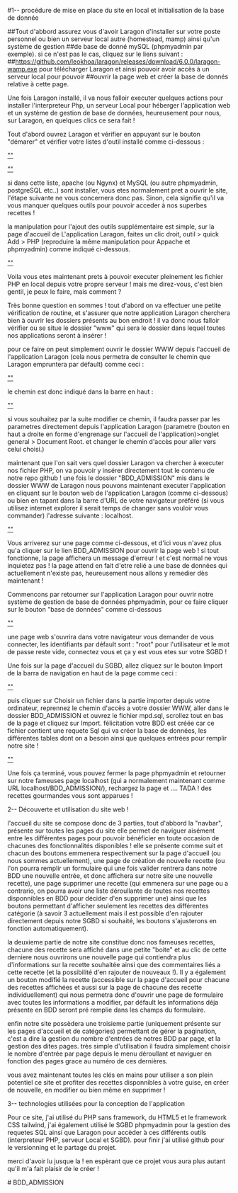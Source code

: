 
#1-- procédure de mise en place du site en local et initialisation de la base de donnée

##Tout d'abbord assurez vous d'avoir Laragon d'installer sur votre poste personnel ou bien un serveur local autre (homestead, mamp) ainsi qu'un système de gestion ##de base de donné mySQL (phpmyadmin par exemple). si ce n'est pas le cas, cliquez sur le liens suivant : ##https://github.com/leokhoa/laragon/releases/download/6.0.0/laragon-wamp.exe pour télécharger Laragon et ainsi pouvoir avoir accès à un serveur local pour pouvoir ##ouvrir la page web et créer la base de donnés relative à cette page.

Une fois Laragon installé, il va nous falloir executer quelques actions pour installer l'interpreteur Php, un serveur Local pour héberger l'application web et un système de gestion de base de données, heureusement pour nous, sur Laragon, en quelques clics ce sera fait ! 

Tout d'abord ouvrez Laragon et vérifier en appuyant sur le bouton "démarer" et vérifier votre listes d'outil installé comme ci-dessous : 

[""](/img/demarer.PNG)

[""](/img/outils.PNG)

si dans cette liste, apache (ou Ngynx) et MySQL (ou autre phpmyadmin, postgreSQL etc..) sont installer, vous etes normalement pret a ouvrir le site, l'étape suivante ne vous concernera donc pas.
Sinon, cela signifie qu'il va vous manquer quelques outils pour pouvoir acceder à nos superbes recettes !

la manipulation pour l'ajout des outils supplémentaire est simple, sur la page d'accueil de L'application Laragon, faites un clic droit, outil > quick Add > PHP (reproduire la même manipulation pour Appache et phpmyadmin) comme indiqué ci-dessous.

[""](/img/installationphp.PNG)

Voila vous etes maintenant prets à pouvoir executer pleinement les fichier PHP en local depuis votre propre serveur ! mais me direz-vous, c'est bien gentil, je peux le faire, mais comment ? 

Très bonne question en sommes ! tout d'abord on va effectuer une petite vérification de routine, et s'assurer que notre application Laragon cherchera bien à ouvrir les dossiers présents au bon endroit ! il va donc nous falloir vérifier ou se situe le dossier "www" qui sera le dossier dans lequel toutes nos applications seront à insérer ! 

pour ce faire on peut simplement ouvrir le dossier WWW depuis l'accueil de l'application Laragon (cela nous permetra de consulter le chemin que Laragon empruntera par défault) comme ceci : 

[""](/img/dossier.PNG)

le chemin est donc indiqué dans la barre en haut : 

[""](/img/chemin.PNG)


si vous souhaitez par la suite modifier ce chemin, il faudra passer par les parametres directement depuis l'application Laragon (parametre (bouton en haut a droite en forme d'engrenage sur l'accueil de l'application)>onglet general > Document Root. et changer le chemin d'accès pour aller vers celui choisi.)

maintenant que l'on sait vers quel dossier Laragon va chercher à executer nos fichier PHP, on va pouvoir y insérer directement tout le contenu de notre repo github ! une fois le dossier "BDD_ADMISSION" mis dans le dossier WWW de Laragon nous pouvons maintenant executer l'application en cliquant sur le bouton web de l'application Laragon (comme ci-dessous) ou bien en tapant dans la barre d'URL de votre navigateur préféré (si vous utilisez internet explorer il serait temps de changer sans vouloir vous commander) l'adresse suivante : localhost.

[""](/img/accesSite.PNG)

Vous arriverez sur une page comme ci-dessous, et d'ici vous n'avez plus qu'a cliquer sur le lien BDD_ADMISSION pour ouvrir la page web ! si tout fonctionne, la page affichera un message d'erreur ! et c'est normal ne vous inquietez pas ! la page attend en fait d'etre relié a une base de données qui actuellement n'existe pas, heureusement nous allons y remedier dès maintenant ! 

Commencons par retourner sur l'application Laragon pour ouvrir notre système de gestion de base de données phpmyadmin, pour ce faire cliquer sur le bouton "base de données" comme ci-dessous 

[""](/img/ouvrirBDD.PNG)

une page web s'ouvrira dans votre navigateur vous demander de vous connecter, les identifiants par défault sont : "root" pour l'utilisateur et le mot de passe reste vide, connectez vous et ça y est vous etes sur votre SGBD ! 

Une fois sur la page d'accueil du SGBD, allez cliquez sur le bouton Import de la barra de navigation en haut de la page comme ceci : 

[""](/img/navBDD.PNG)

puis cliquer sur Choisir un fichier dans la partie importer depuis votre ordinateur, reprennez le chemin d'accès a votre dossier WWW, aller dans le dossier BDD_ADMISSION et ouvrez le fichier mpd.sql, scrollez tout en bas de la page et cliquez sur Import. félicitation votre BDD est créée car ce fichier contient une requete Sql qui va créer la base de données, les différentes tables dont on a besoin ainsi que quelques entrées pour remplir notre site ! 

[""](/img/mpdSQL.PNG)

Une fois ça terminé, vous pouvez fermer la page phpmyadmin et retourner sur notre fameuses page localhost (qui a normalement maintenant comme URL localhost/BDD_ADMISSION/), rechargez la page et .... TADA ! des recettes gourmandes vous sont apparues ! 



2-- Découverte et utilisation du site web ! 

l'accueil du site se compose donc de 3 parties, tout d'abbord la "navbar", présente sur toutes les pages du site elle permet de naviguer aisément entre les différentes pages pour pouvoir bénéficier en toute occasion de chacunes des fonctionnalités disponibles ! 
elle se présente comme suit et chacun des boutons emmenera respectivement sur la page d'accueil (ou nous sommes actuellement), une page de création de nouvelle recette (ou l'on pourra remplir un formulaire qui une fois valider rentrera dans notre BDD une nouvelle entrée, et donc affichera sur notre site une nouvelle recette), une page supprimer une recette (qui emmenera sur une page ou a contrario, on pourra avoir une liste déroullante de toutes nos recettes disponnibles en BDD pour décider d'en supprimer une) ainsi que les boutons permettant d'afficher seulement les recettes des différentes catégorie (à savoir 3 actuellement mais il est possible d'en rajouter directement depuis notre SGBD si souhaité, les boutons s'ajusterons en fonction automatiquement).

[](/img/navbar.PNG)

la deuxieme partie de notre site constitue donc nos fameuses recettes, chacune des recette sera affiché dans une petite "boite" et au clic de cette derniere nous ouvrirons une nouvelle page qui contiendra plus d'informations sur la recette souhaitée ainsi que des commentaires liés a cette recette (et la possibilité d'en rajouter de nouveaux !). Il y a également un bouton modifié la recette (accessible sur la page d'accueil pour chacune des recettes affichées et aussi sur la page de chacune des recette individuellement) qui nous permetra donc d'ouvrir une page de formulaire avec toutes les informations a modifier, par défault les informations déja présente en BDD seront pré remplie dans les champs du formulaire.

[](/img/flan.png)

enfin notre site possèdera une troisieme partie (uniquement présente sur les pages d'accueil et de catégories) permettant de gérer la pagination, c'est a dire la gestion du nombre d'entrées de notres BDD par page, et la gestion des dites pages. très simple d'utilisation il faudra simplement choisir le nombre d'entrée par page depuis le menu déroullant et naviguer en fonction des pages grace au numéro de ces dernières. 

[](/img/pagination.png)

vous avez maintenant toutes les clés en mains pour utiliser a son plein potentiel ce site et profiter des recettes disponnibles à votre guise, en créer de nouvelle, en modifier ou bien même en supprimer !

3-- technologies utilisées pour la conception de l'application 

Pour ce site, j'ai utilisé du PHP sans framework, du HTML5 et le framework CSS tailwind, j'ai également utilisé le SGBD phpmyadmin pour la gestion des requetes SQL ainsi que Laragon pour accèder à ces différents outils (interpreteur PHP, serveur Local et SGBD). pour finir j'ai utilisé github pour le versionning et le partage du projet.

merci d'avoir lu jusque la ! en espèrant que ce projet vous aura plus autant qu'il m'a fait plaisir de le créer !













#   B D D _ A D M I S S I O N 
 
 
